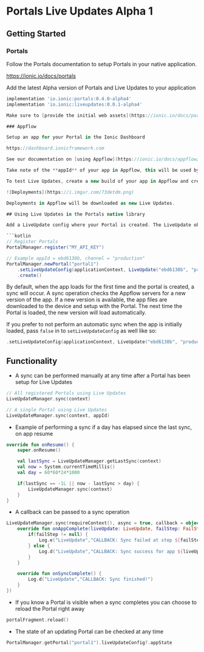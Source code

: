 # Portals Live Updates Alpha 1

## Getting Started

### Portals

Follow the Portals documentation to setup Portals in your native application.

https://ionic.io/docs/portals

Add the latest Alpha version of Portals and Live Updates to your application

```groovy
implementation 'io.ionic:portals:0.4.0-alpha4'
implementation 'io.ionic:liveupdates:0.0.1-alpha4'

Make sure to [provide the initial web assets](https://ionic.io/docs/portals/how-to/pull-in-web-bundle) for your Portal. This is the web application bundled with the native application that will load in the Portal.

### Appflow

Setup an app for your Portal in the Ionic Dashboard 

https://dashboard.ionicframework.com

See our documentation on [using Appflow](https://ionic.io/docs/appflow/quickstart/connect).

Take note of the **appId** of your app in Appflow, this will be used by the Live Updates sdk.

To test Live Updates, create a new build of your app in Appflow and create a deployment to Live Updates from that build. Take note of the **channel** name as this is also used in the Live Updates sdk.

![Deployments](https://i.imgur.com/73detdm.png)

Deployments in Appflow will be downloaded as new Live Updates.

## Using Live Updates in the Portals native library

Add a LiveUpdate config where your Portal is created. The LiveUpdate object needs an appId that corresponds with an appId in Appflow, and the channel name to subscribe to for updates. 

```kotlin
// Register Portals
PortalManager.register("MY_API_KEY")

// Example appId = ebd6138b, channel = "production"
PortalManager.newPortal("portal1")
    .setLiveUpdateConfig(applicationContext, LiveUpdate("ebd6138b", "production"))
    .create()
```

By default, when the app loads for the first time and the portal is created, a sync will occur. A sync operation checks the Appflow servers for a new version of the app. If a new version is available, the app files are downloaded to the device and setup with the Portal. The next time the Portal is loaded, the new version will load automatically.

If you prefer to not perform an automatic sync when the app is initially loaded, pass `false` in to `setLiveUpdateConfig` as well like so:

```kotlin
.setLiveUpdateConfig(applicationContext, LiveUpdate("ebd6138b", "production"), false)
```


## Functionality

- A sync can be performed manually at any time after a Portal has been setup for Live Updates

```kotlin
// All registered Portals using Live Updates
LiveUpdateManager.sync(context)

// A single Portal using Live Updates
LiveUpdateManager.sync(context, appId)
```

- Example of performing a sync if a day has elapsed since the last sync, on app resume

```kotlin
override fun onResume() {
    super.onResume()

    val lastSync = LiveUpdateManager.getLastSync(context)
    val now = System.currentTimeMillis()
    val day = 60*60*24*1000

    if(lastSync == -1L || now - lastSync > day) {
        LiveUpdateManager.sync(context)
    }
}
```

- A callback can be passed to a sync operation

```kotlin
LiveUpdateManager.sync(requireContext(), async = true, callback = object : SyncCallback {
    override fun onAppComplete(liveUpdate: LiveUpdate, failStep: FailStep?) {
        if(failStep != null) {
            Log.e("LiveUpdate","CALLBACK: Sync failed at step ${failStep.name} for app ${liveUpdate.appId}!")
        } else {
            Log.d("LiveUpdate","CALLBACK: Sync success for app ${liveUpdate.appId}!")
        }
    }

    override fun onSyncComplete() {
        Log.d("LiveUpdate","CALLBACK: Sync finished!")
    }
})
```

- If you know a Portal is visible when a sync completes you can choose to reload the Portal right away

```kotlin
portalFragment.reload()
```

- The state of an updating Portal can be checked at any time

```kotlin
PortalManager.getPortal("portal1").liveUpdateConfig?.appState
```
